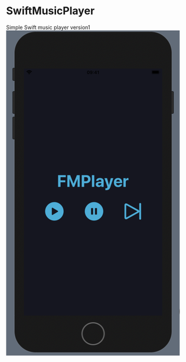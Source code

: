# SwiftMusicPlayer
Simple Swift music player version1
![](https://github.com/IsmayilOfficial/SwiftMusicPlayer/blob/master/Screenshot%202020-06-10%20at%2013.49.34.png)
